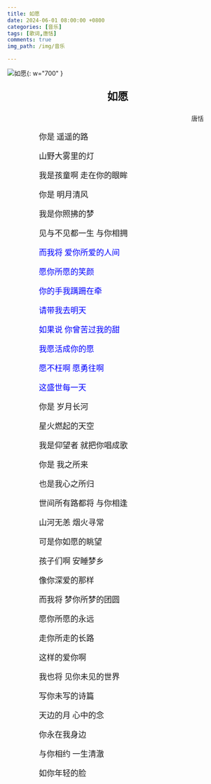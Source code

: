 ```yaml
---
title: 如愿
date: 2024-06-01 08:00:00 +0800
categories: [音乐]
tags: [歌词,唐恬]
comments: true
img_path: /img/音乐

---
```


![如愿](如愿.jpg){: w="700" }

<p align="center" style="font-family:微软雅黑;font-size:x-large;font-weight:bold"> 如愿 </p>

<p align="right" style="padding-right:4em;font-family:微软雅黑"> 唐恬 </p>

<p style="text-indent:4em;font-family:宋体;font-size:large"> 你是 遥遥的路 </p>

<p style="text-indent:4em;font-family:宋体;font-size:large"> 山野大雾里的灯 </p>

<p style="text-indent:4em;font-family:宋体;font-size:large"> 我是孩童啊 走在你的眼眸 </p>

<p style="text-indent:4em;font-family:宋体;font-size:large"> 你是 明月清风 </p>

<p style="text-indent:4em;font-family:宋体;font-size:large"> 我是你照拂的梦 </p>

<p style="text-indent:4em;font-family:宋体;font-size:large"> 见与不见都一生 与你相拥 </p>

<p style="text-indent:4em;font-family:宋体;font-size:large;color:blue"> 而我将 爱你所爱的人间 </p>

<p style="text-indent:4em;font-family:宋体;font-size:large;color:blue"> 愿你所愿的笑颜 </p>

<p style="text-indent:4em;font-family:宋体;font-size:large;color:blue"> 你的手我蹒跚在牵 </p>

<p style="text-indent:4em;font-family:宋体;font-size:large;color:blue"> 请带我去明天 </p>

<p style="text-indent:4em;font-family:宋体;font-size:large;color:blue"> 如果说 你曾苦过我的甜 </p>

<p style="text-indent:4em;font-family:宋体;font-size:large;color:blue"> 我愿活成你的愿 </p>

<p style="text-indent:4em;font-family:宋体;font-size:large;color:blue"> 愿不枉啊 愿勇往啊 </p>

<p style="text-indent:4em;font-family:宋体;font-size:large;color:blue"> 这盛世每一天 </p>

<p style="text-indent:4em;font-family:宋体;font-size:large"> 你是 岁月长河 </p>

<p style="text-indent:4em;font-family:宋体;font-size:large"> 星火燃起的天空 </p>

<p style="text-indent:4em;font-family:宋体;font-size:large"> 我是仰望者 就把你唱成歌 </p>

<p style="text-indent:4em;font-family:宋体;font-size:large"> 你是 我之所来</p>

<p style="text-indent:4em;font-family:宋体;font-size:large"> 也是我心之所归 </p>

<p style="text-indent:4em;font-family:宋体;font-size:large"> 世间所有路都将 与你相逢 </p>

<p style="text-indent:4em;font-family:宋体;font-size:large"> 山河无恙 烟火寻常 </p>

<p style="text-indent:4em;font-family:宋体;font-size:large"> 可是你如愿的眺望 </p>

<p style="text-indent:4em;font-family:宋体;font-size:large"> 孩子们啊 安睡梦乡 </p>

<p style="text-indent:4em;font-family:宋体;font-size:large"> 像你深爱的那样 </p>

<p style="text-indent:4em;font-family:宋体;font-size:large"> 而我将 梦你所梦的团圆 </p>

<p style="text-indent:4em;font-family:宋体;font-size:large"> 愿你所愿的永远 </p>

<p style="text-indent:4em;font-family:宋体;font-size:large"> 走你所走的长路 </p>

<p style="text-indent:4em;font-family:宋体;font-size:large"> 这样的爱你啊 </p>

<p style="text-indent:4em;font-family:宋体;font-size:large"> 我也将 见你未见的世界</p>

<p style="text-indent:4em;font-family:宋体;font-size:large"> 写你未写的诗篇 </p>

<p style="text-indent:4em;font-family:宋体;font-size:large"> 天边的月 心中的念 </p>

<p style="text-indent:4em;font-family:宋体;font-size:large"> 你永在我身边 </p>

<p style="text-indent:4em;font-family:宋体;font-size:large"> 与你相约 一生清澈 </p>

<p style="text-indent:4em;font-family:宋体;font-size:large"> 如你年轻的脸 </p>
